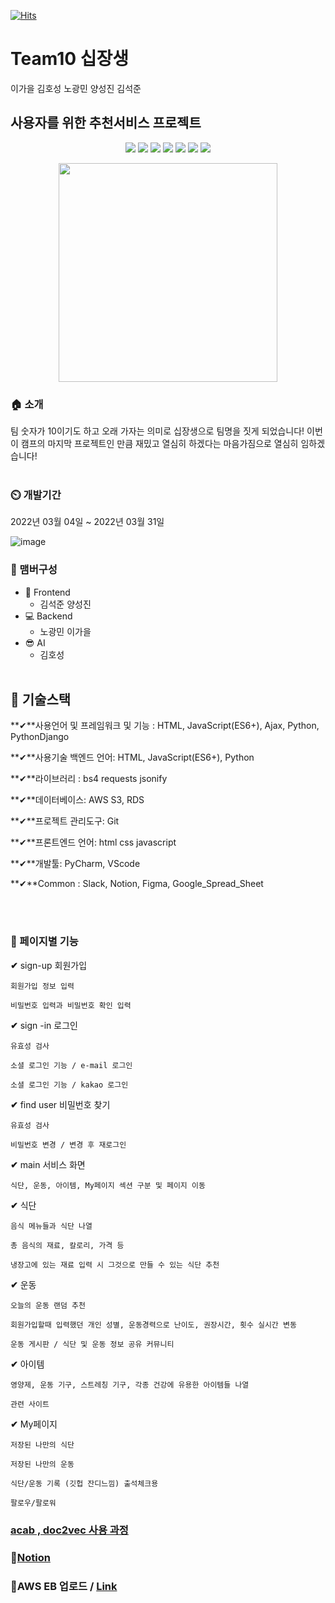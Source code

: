 [![Hits](https://hits.seeyoufarm.com/api/count/incr/badge.svg?url=https%3A%2F%2Fgithub.com%2Fseongolee%2F17team_netflix_clone&count_bg=%2349E3D8&title_bg=%23555555&icon=github.svg&icon_color=%23CFDD4F&title=hits&edge_flat=false)](https://hits.seeyoufarm.com)
 # Team10 십장생
이가을 김호성 노광민 양성진 김석준

## 사용자를 위한 추천서비스 프로젝트



<p align='center'>
    <img src="https://img.shields.io/badge/Html5-v5.2.3-pink?logo=Html5"/>
    <img src="https://img.shields.io/badge/CSS-Level 3-6db33f?logo=CSS"/>
    <img src="https://img.shields.io/badge/Javascript-ES6-blue?logo=Javascript"/>
    <img src="https://img.shields.io/badge/Python-v3.9.8-blue?logo=Python"/>
    <img src="https://img.shields.io/badge/PythonDjango-v4.1.0-purple?logo=Django"/>
    <img src="https://img.shields.io/badge/MySQL-v8.0.21-purple?logo=MySQL"/>
    <img src="https://img.shields.io/badge/AWS-^2.1.29-yellow?logo=AWS" />
</p>

<p align='center'>
  <img src="https://preview.clipartkorea.co.kr/2021/11/04/ti238a24010.jpg" weight=350px height=350px>
</p>


### 🏠 소개
팀 숫자가 10이기도 하고 오래 가자는 의미로 십장생으로 팀명을 짓게 되었습니다! 이번이 캠프의 마지막 프로젝트인 만큼 재밌고 열심히 하겠다는 마음가짐으로 열심히 임하겠습니다!
<br></br>

### ⏲️ 개발기간
2022년 03월 04일 ~ 2022년 03월 31일

![image](https://postfiles.pstatic.net/MjAyMjAzMDdfMjEz/MDAxNjQ2NjM4MjcxMzU3.SaJDGWwOlYWinSW6KTtPlfWYr6PEbyuh3a-8BzQ9uYMg.fVEBrV1EBnUzpfzBiWADq5MvAD8vMXwK4DPX8L5D_4sg.PNG.sh98022000/qwea.png?type=w580)



### **🧙 맴버구성**

- 💄 Frontend
    - 김석준 양성진
- 💻 Backend
    - 노광민 이가을
- 😎 AI
    - 김호성
<br></br>

## 🔧 기술스택

**✔**사용언어 및 프레임워크 및 기능 : HTML, JavaScript(ES6+), Ajax, Python, PythonDjango

**✔**사용기술 백엔드 언어: HTML, JavaScript(ES6+), Python

**✔**라이브러리 : bs4  requests jsonify 

**✔**데이터베이스: AWS S3, RDS

**✔**프로젝트 관리도구: Git

**✔**프론트엔드 언어: html css javascript

**✔**개발툴: PyCharm, VScode

**✔**Common : Slack, Notion, Figma, Google_Spread_Sheet

<!-- ### 📌 기술 선택 이유! - <a href="https://github.com/seongolee/17team_netflix_clone/wiki" >상세보기 - WIKI 이동</a> -->
<br></br>

### 📌 페이지별 기능

**✔** sign-up 회원가입
    
    회원가입 정보 입력
    
    비밀번호 입력과 비밀번호 확인 입력
    
**✔** sign -in 로그인

    유효성 검사
    
    소셜 로그인 기능 / e-mail 로그인
    
    소셜 로그인 기능 / kakao 로그인
 
**✔** find user 비밀번호 찾기

    유효성 검사

    비밀번호 변경 / 변경 후 재로그인

**✔** main 서비스 화면

    식단, 운동, 아이템, My페이지 섹션 구분 및 페이지 이동

    
**✔** 식단
    
    음식 메뉴들과 식단 나열
    
    총 음식의 재료, 칼로리, 가격 등
    
    냉장고에 있는 재료 입력 시 그것으로 만들 수 있는 식단 추천
    
**✔** 운동

    오늘의 운동 랜덤 추천
    
    회원가입할때 입력했던 개인 성별, 운동경력으로 난이도, 권장시간, 횟수 실시간 변동
    
    운동 게시판 / 식단 및 운동 정보 공유 커뮤니티
 
**✔** 아이템

    영양제, 운동 기구, 스트레칭 기구, 각종 건강에 유용한 아이템들 나열

    관련 사이트


**✔** My페이지

    저장된 나만의 식단

    저장된 나만의 운동

    식단/운동 기록 (깃헙 잔디느낌) 출석체크용

    팔로우/팔로워
    
### [acab , doc2vec 사용 과정](https://colab.research.google.com/drive/1o61DMoEKiGYcXf0wZHqN0U5LWEgr54TJ#scrollTo=VDGdg1F7DZzE)

### 📌[Notion](https://meowing-tile-53d.notion.site/Final-Project-10Team-c373c38ab10f47dc95cf7437ae24d0cc)

### 📌AWS EB 업로드 / [Link](https://rookieno.com/)

